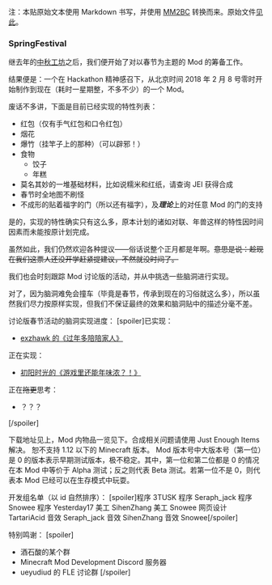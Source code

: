 注：本贴原始文本使用 Markdown 书写，并使用 [MM2BC](https://github.com/ustc-zzzz/mcbbs-markdown2bbcode-converter) 转换而来。原始文件[见此](https://github.com/TeamCovertDragon/SpringFestival/tree/master/release-thread/zh-cn.markdown)。

### SpringFestival

继去年的[中秋工坊](http://www.mcbbs.net/thread-732164-1-1.html)之后，我们便开始了对以春节为主题的 Mod 的筹备工作。

结果便是：一个在 Hackathon 精神感召下，从北京时间 2018 年 2 月 8 号零时开始制作到现在（耗时一星期整，不多不少）的一个 Mod。

废话不多讲，下面是目前已经实现的特性列表：
* 红包（仅有手气红包和口令红包）
* 烟花
* 爆竹（挂竿子上的那种）（可以辟邪！）
* 食物
  * 饺子
  * 年糕
* 莫名其妙的一堆基础材料，比如说糯米和红纸，请查询 JEI 获得合成
* 春节时全地图不刷怪
* 不成形的贴着福字的门（所以还有福字），及***理论***上的对任意 Mod 的门的支持

是的，实现的特性确实只有这么多，原本计划的诸如对联、年兽这样的特性因时间因素而未能按原计划完成。

虽然如此，我们仍然欢迎各种提议——俗话说整个正月都是年啊。~~意思是说：趁现在我们这票人还没开学赶紧提建议，不然就没时间了。~~

我们也会时刻跟踪 Mod 讨论版的活动，并从中挑选一些脑洞进行实现。

对了，因为脑洞难免会撞车（毕竟是春节，传承到现在的习俗就这么多），所以虽然我们尽力按原样实现，但我们不保证最终的效果和脑洞贴中的描述分毫不差。

讨论版春节活动的脑洞实现进度：
[spoiler]已实现：

* [exzhawk 的《过年多陪陪家人》](http://www.mcbbs.net/thread-779516-1-1.html)

正在实现：

* [初阳时光的《游戏里还能年味浓？！》](http://www.mcbbs.net/thread-779939-1-1.html)

正在~~拖更~~思考：

* ？？？

[/spoiler]


下载地址见上，Mod 内物品一览见下。合成相关问题请使用 Just Enough Items 解决。
恕不支持 1.12 以下的 Minecraft 版本。
Mod 版本号中大版本号（第一位）是 0 的版本表示早期测试版本，极不稳定。其中，第一位和第二位都是 0 的情况在本 Mod 中等价于 Alpha 测试；反之则代表 Beta 测试。若第一位不是 0，则代表本 Mod 已经可以在生存模式中玩耍。

开发组名单（以 id 自然排序）：
[spoiler]程序 3TUSK
程序 Seraph_jack
程序 Snowee
程序 Yesterday17
美工 SihenZhang
美工 Snowee
网页设计 TartariAcid
音效 Seraph_jack
音效 SihenZhang
音效 Snowee[/spoiler]

特别鸣谢：
[spoiler]
* 酒石酸的某个群
* Minecraft Mod Development Discord 服务器
* ueyudiud 的 FLE 讨论群
[/spoiler]

